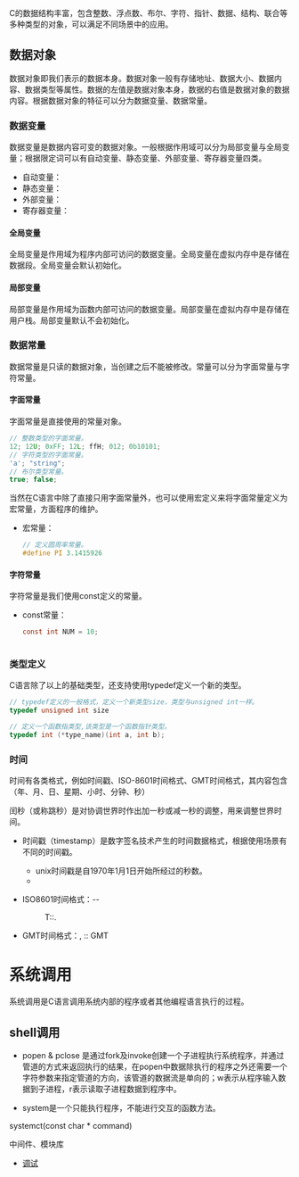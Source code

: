 C的数据结构丰富，包含整数、浮点数、布尔、字符、指针、数据、结构、联合等多种类型的对象，可以满足不同场景中的应用。

## 数据对象

数据对象即我们表示的数据本身。数据对象一般有存储地址、数据大小、数据内容、数据类型等属性。数据的左值是数据对象本身，数据的右值是数据对象的数据内容。根据数据对象的特征可以分为数据变量、数据常量。

### 数据变量

数据变量是数据内容可变的数据对象。一般根据作用域可以分为局部变量与全局变量；根据限定词可以有自动变量、静态变量、外部变量、寄存器变量四类。

* 自动变量：
* 静态变量：
* 外部变量：
* 寄存器变量：

#### 全局变量

全局变量是作用域为程序内部可访问的数据变量。全局变量在虚拟内存中是存储在数据段。全局变量会默认初始化。

#### 局部变量

局部变量是作用域为函数内部可访问的数据变量。局部变量在虚拟内存中是存储在用户栈。局部变量默认不会初始化。

### 数据常量

数据常量是只读的数据对象，当创建之后不能被修改。常量可以分为字面常量与字符常量。

#### 字面常量

字面常量是直接使用的常量对象。

```c
// 整数类型的字面常量。
12; 12U; 0xFF; 12L; ffH; 012; 0b10101; 
// 字符类型的字面常量。
'a'; "string";
// 布尔类型常量。
true; false;   
```

当然在C语言中除了直接只用字面常量外，也可以使用宏定义来将字面常量定义为宏常量，方面程序的维护。

* 宏常量：

  ```c
  // 定义圆周率常量。
  #define PI 3.1415926
  ```

#### 字符常量

字符常量是我们使用const定义的常量。

* const常量：

  ```c
  const int NUM = 10;



### 类型定义

C语言除了以上的基础类型，还支持使用typedef定义一个新的类型。

```c
// typedef定义的一般格式，定义一个新类型size，类型与unsigned int一样。
typedef unsigned int size

// 定义一个函数指类型,该类型是一个函数指针类型。
typedef int (*type_name)(int a, int b);
```



### 时间

时间有各类格式，例如时间戳、ISO-8601时间格式、GMT时间格式，其内容包含（年、月、日、星期、小时、分钟、秒）


闰秒（或称跳秒）是对协调世界时作出加一秒或减一秒的调整，用来调整世界时间。

* 时间戳（timestamp）是数字签名技术产生的时间数据格式，根据使用场景有不同的时间戳。

  * unix时间戳是自1970年1月1日开始所经过的秒数。
  *

* ISO8601时间格式：<yyyy>-<MM>-<dd>T<HH>:<mm>:<ss>.<SSS><XXX>
* GMT时间格式：<EEE>,<d> <MMM> <yyyy> <HH>:<mm>:<ss> GMT


# 系统调用

系统调用是C语言调用系统内部的程序或者其他编程语言执行的过程。

## shell调用

* popen & pclose 是通过fork及invoke创建一个子进程执行系统程序，并通过管道的方式来返回执行的结果，在popen中数据除执行的程序之外还需要一个字符参数来指定管道的方向，该管道的数据流是单向的；w表示从程序输入数据到子进程，r表示读取子进程数据到程序中。

* system是一个只能执行程序，不能进行交互的函数方法。

systemct(const char * command)


中间件、模块库



* [调试](./debug.md)